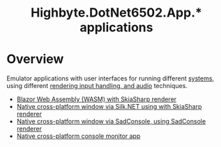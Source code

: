 <h1 align="center">Highbyte.DotNet6502.App.* applications</h1>

# Overview
Emulator applications with user interfaces for running different [systems](SYSTEMS.md), using different [rendering input handling, and audio](RENDER_INPUT_AUDIO.md) techniques.

- [Blazor Web Assembly (WASM) with SkiaSharp renderer](APPS_SKIA_WASM.md)
- [Native cross-platform window via Silk.NET using with SkiaSharp renderer](APPS_SILKNET_NATIVE.md)
- [Native cross-platform window via SadConsole, using SadConsole renderer](APPS_SADCONSOLE.md)
- [Native cross-platform console monitor app](APPS_CONSOLE_MONITOR.md)
